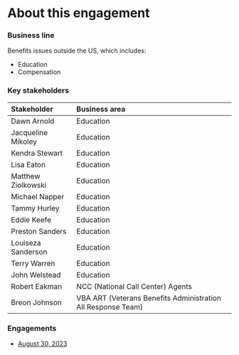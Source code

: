 # About this engagement

### Business line

Benefits issues outside the US, which includes:

- Education
- Compensation

### Key stakeholders

|Stakeholder|Business area|
|:--|:--|
|Dawn Arnold|Education|
|Jacqueline Mikoley|Education|
|Kendra Stewart|Education|
|Lisa Eaton|Education|
|Matthew Ziolkowski|Education|
|Michael Napper|Education|
|Tammy Hurley|Education|
|Eddie Keefe|Education|
|Preston Sanders|Education|
|Louiseza Sanderson|Education|
|Terry Warren|Education|
|John Welstead|Education|
|Robert Eakman|NCC (National Call Center) Agents|
|Breon Johnson|VBA ART (Veterans Benefits Administration All Response Team)|

### Engagements

* [August 30, 2023](https://github.com/department-of-veterans-affairs/va.gov-team/blob/master/products/ask-va/research/Business%20line%20engagement/Benefits%20issues%20outside%20US/August%2030%2C%202023.md)
